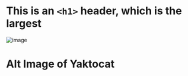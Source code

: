 # This is an `<h1>` header, which is the largest
![image](https://github.com/Austinkuria/skills-communicate-using-markdown/assets/101550498/a6e5bb4b-878a-416c-82bd-e9ce1e8ee1d0)
# Alt Image of Yaktocat
